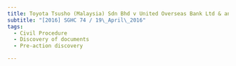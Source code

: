 ```yaml
---
title: Toyota Tsusho (Malaysia) Sdn Bhd v United Overseas Bank Ltd & another 
subtitle: "[2016] SGHC 74 / 19\_April\_2016"
tags:
  - Civil Procedure
  - Discovery of documents
  - Pre-action discovery

---
```


